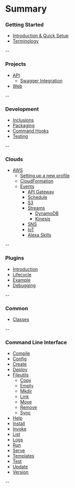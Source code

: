 # Summary

### Getting Started

* [Introduction & Quick Setup](README.md)
* [Terminology](terminology.md)

--

### Projects

* [API](projects/api/api.md)
  * [Swagger Integration](projects/api/swagger.md)
* [Web](projects/web/web.md)
  
--

### Development

* [Inclusions](development/inclusions.md)
* [Packaging](development/packaging.md)
* [Command Hooks](development/command_hooks.md)
* [Testing](development/testing.md)
  
--

### Clouds

* [AWS](clouds/aws/aws.md)
  * [Setting up a new profile](clouds/aws/aws_profile.md)
  * [CloudFormation](clouds/aws/cloudformation.md)
  * [Events](clouds/aws/events/introduction.md)
    * [API Gateway](clouds/aws/events/api_gateway.md)
    * [Schedule](clouds/aws/events/schedule.md)
    * [S3](clouds/aws/events/s3.md)
    * [Streams](clouds/aws/events/streams/streams.md)
      * [DynamoDB](clouds/aws/events/streams/dynamodb.md)
      * [Kinesis](clouds/aws/events/streams/kinesis.md) 
    * [SNS](clouds/aws/events/sns.md)
    * [IoT](clouds/aws/events/iot.md)
    * [Alexa Skills](clouds/aws/events/alexa.md)
      
--


### Plugins

* [Introduction](plugins/introduction.md)
* [Lifecycle](plugins/lifecycle.md)
* [Example](plugins/example.md)
* [Debugging](plugins/debugging.md)

--

### Common

* [Classes](common.md)

--

### Command Line Interface

* [Compile](docs/cli/compile.md)
* [Config](docs/cli/config.md)
* [Create](docs/cli/create.md)
* [Deploy](docs/cli/deploy.md)
* [Fileutils](docs/cli/fileutils.md)
    * [Copy](docs/cli/fileutils.md#fileutils_copy)
    * [Empty](docs/cli/fileutils.md#fileutils_empty)
    * [Mkdir](docs/cli/fileutils.md#fileutils_mkdir)
    * [Link](docs/cli/fileutils.md#fileutils_link)
    * [Move](docs/cli/fileutils.md#fileutils_move)
    * [Remove](docs/cli/fileutils.md#fileutils_remove)
    * [Sync](docs/cli/fileutils.md#fileutils_sync)
* [Help](docs/cli/help.md)
* [Install](docs/cli/install.md)
* [Invoke](docs/cli/invoke.md)
* [List](docs/cli/list.md)
* [Logs](docs/cli/logs.md)
* [Run](docs/cli/run.md)
* [Serve](docs/cli/serve.md)
* [Templates](docs/cli/templates.md)
* [Test](docs/cli/test.md)
* [Update](docs/cli/update.md)
* [Version](docs/cli/version.md)


--

